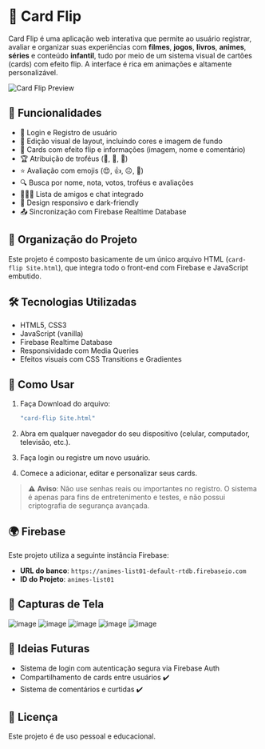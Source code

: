 # 🎴 Card Flip

Card Flip é uma aplicação web interativa que permite ao usuário registrar, avaliar e organizar suas experiências com **filmes**, **jogos**, **livros**, **animes**, **séries** e conteúdo **infantil**, tudo por meio de um sistema visual de cartões (cards) com efeito flip. A interface é rica em animações e altamente personalizável.

![Card Flip Preview](https://img.icons8.com/external-glyphons-amoghdesign/32/external-card-sports-and-games-vol-01-glyphons-amoghdesign.png)

## 🚀 Funcionalidades

- 🔐 Login e Registro de usuário
- 📝 Edição visual de layout, incluindo cores e imagem de fundo
- 🎨 Cards com efeito flip e informações (imagem, nome e comentário)
- 🏆 Atribuição de troféus (🥇, 🥈, 🥉)
- ⭐ Avaliação com emojis (😍, 👍, 😐, 💩)
- 🔍 Busca por nome, nota, votos, troféus e avaliações
- 🧑‍🤝‍🧑 Lista de amigos e chat integrado
- 🌈 Design responsivo e dark-friendly
- 📤 Sincronização com Firebase Realtime Database

## 📂 Organização do Projeto

Este projeto é composto basicamente de um único arquivo HTML (`card-flip Site.html`), que integra todo o front-end com Firebase e JavaScript embutido.

## 🛠️ Tecnologias Utilizadas

- HTML5, CSS3
- JavaScript (vanilla)
- Firebase Realtime Database
- Responsividade com Media Queries
- Efeitos visuais com CSS Transitions e Gradientes

## 🔧 Como Usar

1. Faça Download do arquivo:
   ```bash
   "card-flip Site.html"
   ```
2. Abra em qualquer navegador do seu dispositivo (celular, computador, televisão, etc.).
   
4. Faça login ou registre um novo usuário.

5. Comece a adicionar, editar e personalizar seus cards.

> ⚠️ **Aviso**: Não use senhas reais ou importantes no registro. O sistema é apenas para fins de entretenimento e testes, e não possui criptografia de segurança avançada.

## 🌍 Firebase

Este projeto utiliza a seguinte instância Firebase:
- **URL do banco**: `https://animes-list01-default-rtdb.firebaseio.com`
- **ID do Projeto**: `animes-list01`

## 📸 Capturas de Tela

![image](https://github.com/user-attachments/assets/fb8d3cc0-b986-4b2b-bfda-3077bd8563a0)
![image](https://github.com/user-attachments/assets/4c87ce32-0276-4875-ac9a-c44f0f750de3)
![image](https://github.com/user-attachments/assets/69caf990-75a7-4024-9185-0fdf6ffed491)
![image](https://github.com/user-attachments/assets/4e118815-9704-4355-918d-a7eb86b57bcf)
![image](https://github.com/user-attachments/assets/4948b8fe-4774-40cb-84d0-f3f6d8a04bf9)

## 🧠 Ideias Futuras

- Sistema de login com autenticação segura via Firebase Auth
- Compartilhamento de cards entre usuários ✔️
- Sistema de comentários e curtidas ✔️

## 📄 Licença

Este projeto é de uso pessoal e educacional.
